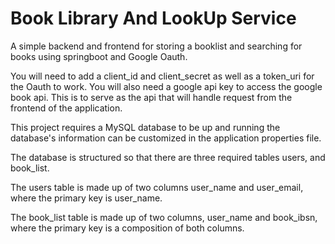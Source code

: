 # Book Library And LookUp Service
A simple backend and frontend for  storing a booklist and searching for books using springboot and Google Oauth.

You will need to add a client_id and client_secret as well as a token_uri for the Oauth to work.
You will also need a google api key to access the google book api. This is to serve as the api that will handle request from the frontend of the application.

This project requires a MySQL database to be up and running the database's
information can be customized in the application properties file.

The database is structured so that there are three required tables users, and book_list. 

The users table is made up of two columns
user_name and user_email, where the primary key is user_name. 

The book_list table is made up of two columns, user_name and book_ibsn, where the primary key is a composition of both columns.

